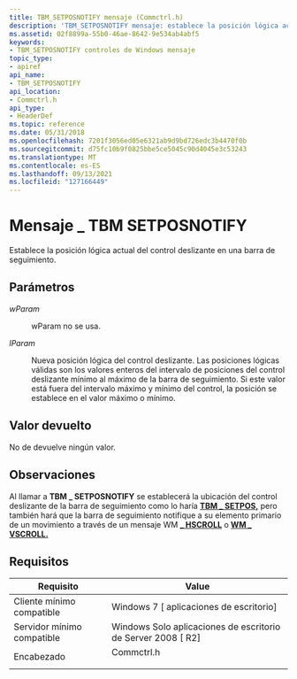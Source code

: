 ```yaml
---
title: TBM_SETPOSNOTIFY mensaje (Commctrl.h)
description: 'TBM_SETPOSNOTIFY mensaje: establece la posición lógica actual del control deslizante en una barra de seguimiento.'
ms.assetid: 02f8899a-55b0-46ae-8642-9e534ab4abf5
keywords:
- TBM_SETPOSNOTIFY controles de Windows mensaje
topic_type:
- apiref
api_name:
- TBM_SETPOSNOTIFY
api_location:
- Commctrl.h
api_type:
- HeaderDef
ms.topic: reference
ms.date: 05/31/2018
ms.openlocfilehash: 7201f3056ed05e6321ab9d9bd726edc3b4470f0b
ms.sourcegitcommit: d75fc10b9f0825bbe5ce5045c90d4045e3c53243
ms.translationtype: MT
ms.contentlocale: es-ES
ms.lasthandoff: 09/13/2021
ms.locfileid: "127166449"
---
```

# <a name="tbm_setposnotify-message"></a>Mensaje \_ TBM SETPOSNOTIFY

Establece la posición lógica actual del control deslizante en una barra de seguimiento.

## <a name="parameters"></a>Parámetros

<dl> <dt>

*wParam* 
</dt> <dd>

wParam no se usa.

</dd> <dt>

*lParam* 
</dt> <dd>

Nueva posición lógica del control deslizante. Las posiciones lógicas válidas son los valores enteros del intervalo de posiciones del control deslizante mínimo al máximo de la barra de seguimiento. Si este valor está fuera del intervalo máximo y mínimo del control, la posición se establece en el valor máximo o mínimo.

</dd> </dl>

## <a name="return-value"></a>Valor devuelto

No de devuelve ningún valor.

## <a name="remarks"></a>Observaciones

Al llamar a **TBM \_ SETPOSNOTIFY** se establecerá la ubicación del control deslizante de la barra de seguimiento como lo haría [**TBM \_ SETPOS,**](tbm-setpos.md) pero también hará que la barra de seguimiento notifique a su elemento primario de un movimiento a través de un mensaje WM [**\_ HSCROLL**](wm-hscroll.md) o [**WM \_ VSCROLL.**](wm-vscroll.md)

## <a name="requirements"></a>Requisitos



| Requisito | Value |
|-------------------------------------|---------------------------------------------------------------------------------------|
| Cliente mínimo compatible<br/> | Windows 7 \[ aplicaciones de escritorio\]<br/>                                            |
| Servidor mínimo compatible<br/> | Windows Solo aplicaciones de escritorio de Server 2008 \[ R2\]<br/>                               |
| Encabezado<br/>                   | <dl> <dt>Commctrl.h</dt> </dl> |



 

 





